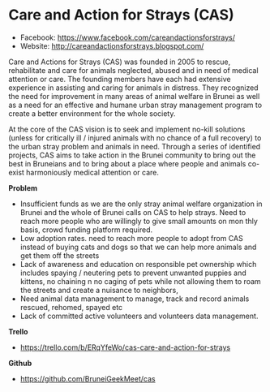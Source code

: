 # Care and Action for Strays (CAS)
- Facebook: https://www.facebook.com/careandactionsforstrays/
- Website: http://careandactionsforstrays.blogspot.com/

Care and Actions for Strays (CAS) was founded in 2005 to rescue, rehabilitate and care for animals neglected, abused and in need of medical attention or care. The founding members have each had extensive experience in assisting and caring for animals in distress. They recognized the need for improvement in many areas of animal welfare in Brunei as well as a need for an effective and humane urban stray management program to create a better environment for the whole society.

At the core of the CAS vision is to seek and implement no-kill solutions (unless for critically ill / injured animals with no chance of a full recovery) to the urban stray problem and animals in need. Through a series of identified projects, CAS aims to take action in the Brunei community to bring out the best in Bruneians and to bring about a place where people and animals co-exist harmoniously medical attention or care.

**Problem**
- Insufficient funds as we are the only stray animal welfare organization in Brunei and the whole of Brunei calls on CAS to help strays. Need to reach more people who are willingly to give small amounts on mon thly basis, crowd funding platform required.
- Low adoption rates. need to reach more people to adopt from CAS instead of buying cats and dogs so that we can help more animals and get them off the streets
- Lack of awareness and education on responsible pet ownership which includes spaying / neutering pets to prevent unwanted puppies and kittens, no chaining n no caging of pets while not allowing them to roam the streets and create a nuisance to neighbors,
- Need animal data management to manage, track and record animals rescued, rehomed, spayed etc
- Lack of committed active volunteers and volunteers data management.

**Trello**
- https://trello.com/b/ERqYfeWo/cas-care-and-action-for-strays

**Github**
- https://github.com/BruneiGeekMeet/cas
